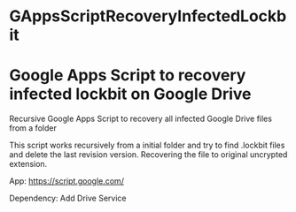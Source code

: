 # GAppsScriptRecoveryInfectedLockbit
# Google Apps Script to recovery infected lockbit on Google Drive
Recursive Google Apps Script to recovery all infected Google Drive files from a folder

This script works recursively from a initial folder and try to find .lockbit files and delete the last revision version. Recovering the file to original uncrypted extension.

App: https://script.google.com/

Dependency: Add Drive Service
